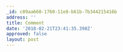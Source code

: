 ```yaml
---
_id: c09aa660-1760-11e8-b61b-7b344215416b
address: ''
title: Comment
date: '2018-02-21T23:41:35.398Z'
approved: false
layout: post
---
```

 
